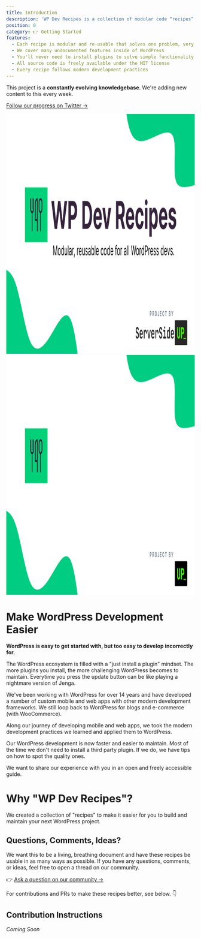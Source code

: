 ```yaml
---
title: Introduction
description: 'WP Dev Recipes is a collection of modular code “recipes” to make your WordPress development experience easier.'
position: 0
category: 👉 Getting Started
features:
  - Each recipe is modular and re-usable that solves one problem, very well
  - We cover many undocumented features inside of WordPress
  - You'll never need to install plugins to solve simple functionality
  - All source code is freely available under the MIT license
  - Every recipe follows modern development practices
---
```

<alert type="warning">

This project is a **constantly evolving knowledgebase**. We're adding new content to this every week.

[Follow our progress on Twitter →](https://twitter.com/serversideup)

</alert>
<img src="/preview.png" class="light-img" width="1280" height="640" alt=""/>
<img src="/preview-dark.png" class="dark-img" width="1280" height="640" alt=""/>

# Make WordPress Development Easier
**WordPress is easy to get started with, but too easy to develop incorrectly for**.

The WordPress ecosystem is filled with a "just install a plugin" mindset. The more plugins you install, the more challenging WordPress becomes to maintain. Everytime you press the update button can be like playing a nightmare version of Jenga.

We've been working with WordPress for over 14 years and have developed a number of custom mobile and web apps with other modern development frameworks. We still loop back to WordPress for blogs and e-commerce (with WooCommerce).

Along our journey of developing mobile and web apps, we took the modern development practices we learned and applied them to WordPress.

Our WordPress development is now faster and easier to maintain. Most of the time we don't need to install a third party plugin. If we do, we have tips on how to spot the quality ones.

We want to share our experience with you in an open and freely accessible guide.

# Why "WP Dev Recipes"?
We created a collection of "recipes" to make it easier for you to build and maintain your next WordPress project.

<list :items="features"></list>

## Questions, Comments, Ideas?
We want this to be a living, breathing document and have these recipes be usable in as many ways as possible. If you have any questions, comments, or ideas, feel free to open a thread on our community.

👉 [Ask a question on our community →](https://community.serversideup.net/c/open-source/wp-dev-recipes/29) 

For contributions and PRs to make these recipes better, see below. 👇

## Contribution Instructions
*Coming Soon*